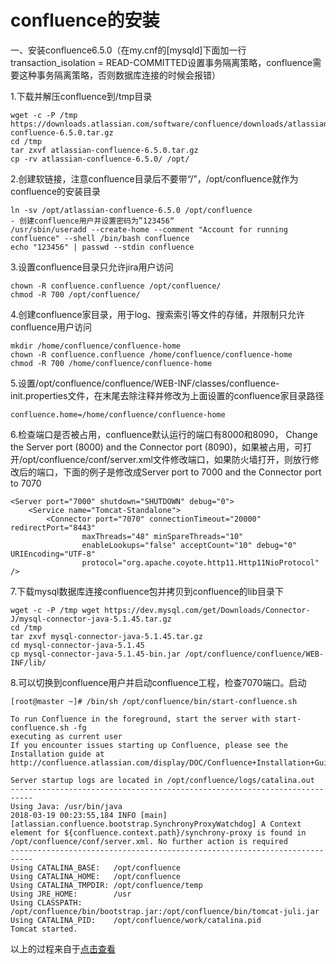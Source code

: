 # confluence的安装 #

一、安装confluence6.5.0（在my.cnf的[mysqld]下面加一行transaction_isolation = READ-COMMITTED设置事务隔离策略，confluence需要这种事务隔离策略，否则数据库连接的时候会报错）

1.下载并解压confluence到/tmp目录
```
wget -c -P /tmp https://downloads.atlassian.com/software/confluence/downloads/atlassian-confluence-6.5.0.tar.gz
cd /tmp
tar zxvf atlassian-confluence-6.5.0.tar.gz
cp -rv atlassian-confluence-6.5.0/ /opt/
```
2.创建软链接，注意confluence目录后不要带“/”，/opt/confluence就作为confluence的安装目录
```
ln -sv /opt/atlassian-confluence-6.5.0 /opt/confluence
- 创建confluence用户并设置密码为”123456“
/usr/sbin/useradd --create-home --comment "Account for running confluence" --shell /bin/bash confluence
echo "123456" | passwd --stdin confluence
```
3.设置confluence目录只允许jira用户访问
```
chown -R confluence.confluence /opt/confluence/
chmod -R 700 /opt/confluence/
```
4.创建confluence家目录，用于log、搜索索引等文件的存储，并限制只允许confluence用户访问
```
mkdir /home/confluence/confluence-home
chown -R confluence.confluence /home/confluence/confluence-home
chmod -R 700 /home/confluence/confluence-home
```
5.设置/opt/confluence/confluence/WEB-INF/classes/confluence-init.properties文件，在末尾去除注释并修改为上面设置的confluence家目录路径
```
confluence.home=/home/confluence/confluence-home
```
6.检查端口是否被占用，confluence默认运行的端口有8000和8090， Change the Server port (8000) and the Connector port (8090)，如果被占用，可打开/opt/confluence/conf/server.xml文件修改端口，如果防火墙打开，则放行修改后的端口，下面的例子是修改成Server port to 7000 and the Connector port to 7070
```
<Server port="7000" shutdown="SHUTDOWN" debug="0">
    <Service name="Tomcat-Standalone">
        <Connector port="7070" connectionTimeout="20000" redirectPort="8443"
                maxThreads="48" minSpareThreads="10"
                enableLookups="false" acceptCount="10" debug="0" URIEncoding="UTF-8"
                protocol="org.apache.coyote.http11.Http11NioProtocol" />
```
7.下载mysql数据库连接confluence包并拷贝到confluence的lib目录下
```
wget -c -P /tmp wget https://dev.mysql.com/get/Downloads/Connector-J/mysql-connector-java-5.1.45.tar.gz
cd /tmp
tar zxvf mysql-connector-java-5.1.45.tar.gz
cd mysql-connector-java-5.1.45
cp mysql-connector-java-5.1.45-bin.jar /opt/confluence/confluence/WEB-INF/lib/
```
8.可以切换到confluence用户并启动confluence工程，检查7070端口。启动
```
[root@master ~]# /bin/sh /opt/confluence/bin/start-confluence.sh

To run Confluence in the foreground, start the server with start-confluence.sh -fg
executing as current user
If you encounter issues starting up Confluence, please see the Installation guide at http://confluence.atlassian.com/display/DOC/Confluence+Installation+Guide

Server startup logs are located in /opt/confluence/logs/catalina.out
---------------------------------------------------------------------------
Using Java: /usr/bin/java
2018-03-19 00:23:55,184 INFO [main] [atlassian.confluence.bootstrap.SynchronyProxyWatchdog] A Context element for ${confluence.context.path}/synchrony-proxy is found in /opt/confluence/conf/server.xml. No further action is required
---------------------------------------------------------------------------
Using CATALINA_BASE:   /opt/confluence
Using CATALINA_HOME:   /opt/confluence
Using CATALINA_TMPDIR: /opt/confluence/temp
Using JRE_HOME:        /usr
Using CLASSPATH:       /opt/confluence/bin/bootstrap.jar:/opt/confluence/bin/tomcat-juli.jar
Using CATALINA_PID:    /opt/confluence/work/catalina.pid
Tomcat started.
```
以上的过程来自于[点击查看](http://blog.51cto.com/net881004/2054131)

